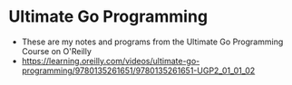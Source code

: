 # Ultimate Go Programming

* These are my notes and programs from the Ultimate Go Programming Course on O'Reilly
* https://learning.oreilly.com/videos/ultimate-go-programming/9780135261651/9780135261651-UGP2_01_01_02
